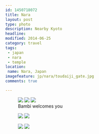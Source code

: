 ```yaml
---
id: 1450718072
title: Nara
layout: post
type: photo
description: Nearby Kyoto
headline: 
modified: 2014-06-25
category: travel
tags:
 - japan
 - nara
 - temple
location:
 name: Nara, Japan
imagefeature: jp/nara/toudaiji_gate.jpg
comments: true

---
```



<figure class="half">
  <a href="/images/jp/nara/bambis_father.jpg"><img src="/images/scale/jp/nara/bambis_father.jpg"/></a>
  <a href="/images/jp/nara/bambi.jpg"><img src="/images/scale/jp/nara/bambi.jpg"/></a>
  <a href="/images/jp/nara/bambi_2.jpg"><img src="/images/scale/jp/nara/bambi_2.jpg"/></a>
  <figcaption>Bambi welcomes you</figcaption>
</figure>

<figure class="half">
  <a href="/images/jp/nara/toudaiji_gate.jpg"><img src="/images/scale/jp/nara/toudaiji_gate.jpg"/></a>
  <a href="/images/jp/nara/toudaiji.jpg"><img src="/images/scale/jp/nara/toudaiji.jpg"/></a>
  <figcaption></figcaption>
</figure>

<figure class="half">
  <a href="/images/jp/nara/toudaiji_left_buddha.jpg"><img src="/images/scale/jp/nara/toudaiji_left_buddha.jpg"/></a>
  <a href="/images/jp/nara/toudaiji_statue.jpg"><img src="/images/scale/jp/nara/toudaiji_statue.jpg"/></a>
  <figcaption></figcaption>
</figure>
